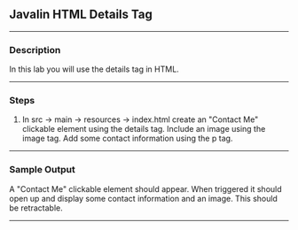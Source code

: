 ## Javalin HTML Details Tag
---
### Description
In this lab you will use the details tag in HTML.

---
### Steps
1. In src -> main -> resources -> index.html create an "Contact Me" clickable element using the details tag. Include an image using the image tag. Add some contact information using the p tag.

---
### Sample Output

A "Contact Me" clickable element should appear. When triggered it should open up and display some contact information and an image. This should be retractable.

---

